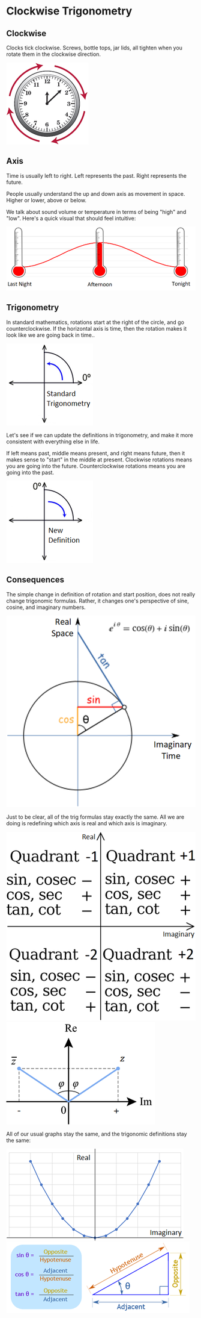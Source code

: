 # Clockwise Trigonometry

## Clockwise

Clocks tick clockwise. Screws, bottle tops, jar lids, all tighten when you rotate them in the clockwise direction.

![Clockwise](clock.png)

## Axis

Time is usually left to right. Left represents the past. Right represents the future.

People usually understand the up and down axis as movement in space. Higher or lower, above or below.

We talk about sound volume or temperature in terms of being "high" and "low". Here's a quick visual that should feel intuitive:

![Temperature Graph](temperature_graph.png)

## Trigonometry

In standard mathematics, rotations start at the right of the circle, and go counterclockwise. If the horizontal axis is time, then the rotation makes it look like we are going back in time..

![Standard Trigonometry](standard_trigonometry.png)

Let's see if we can update the definitions in trigonometry, and make it more consistent with everything else in life.

If left means past, middle means present, and right means future, then it makes sense to "start" in the middle at present. Clockwise rotations means you are going into the future. Counterclockwise rotations means you are going into the past.

![New Definition](new_definition.png)

## Consequences

The simple change in definition of rotation and start position, does not really change trigonomic formulas. Rather, it changes one's perspective of sine, cosine, and imaginary numbers.

![New Circle](new_circle.png)

Just to be clear, all of the trig formulas stay exactly the same. All we are doing is redefining which axis is real and which axis is imaginary.

![Quadrants](quadrants.png) ![Complex](complex.png)

All of our usual graphs stay the same, and the trigonomic definitions stay the same:

![Parabola](parabola.png) ![Triangles](triangles.png)
